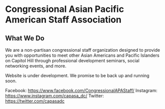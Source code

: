 # Congressional Asian Pacific American Staff Association

## What We Do
We are a non-partisan congressional staff organization designed to provide you with opportunities to meet other Asian Americans and Pacific Islanders on Capitol Hill through professional development seminars, social networking events, and more.

Website is under development. We promise to be back up and running soon.

Facebook: https://www.facebook.com/CongressionalAPAStaff/
Instagram: https://www.instagram.com/capasa_dc/
Twitter: https://twitter.com/capasadc
